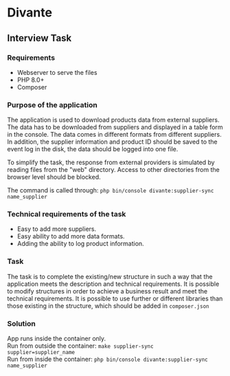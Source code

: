 # Divante

## Interview Task

### Requirements

- Webserver to serve the files
- PHP 8.0+
- Composer


### Purpose of the application

The application is used to download products data from external suppliers. The data has to be downloaded from 
suppliers and displayed in a table form in the console. The data comes in different formats from different suppliers.
In addition, the supplier information and product ID should be saved to the event log in the disk, the data should be 
logged into one file.

To simplify the task, the response from external providers is simulated by reading files from the "web" directory. 
Access to other directories from the browser level should be blocked.

The command is called through: `php bin/console divante:supplier-sync name_supplier`

### Technical requirements of the task

- Easy to add more suppliers.
- Easy ability to add more data formats.
- Adding the ability to log product information.

### Task

The task is to complete the existing/new structure in such a way that the application meets the description
and technical requirements.
It is possible to modify structures in order to achieve a business result and meet the technical requirements.
It is possible to use further or different libraries than those existing in the structure, which should be added in
`composer.json`

### Solution
App runs inside the container only.   
Run from outside the container: `make supplier-sync supplier=supplier_name`   
Run from inside the container: `php bin/console divante:supplier-sync name_supplier`
